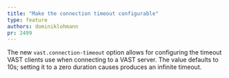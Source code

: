 ```yaml
---
title: "Make the connection timeout configurable"
type: feature
authors: dominiklohmann
pr: 2499
---
```


The new `vast.connection-timeout` option allows for configuring the timeout VAST
clients use when connecting to a VAST server. The value defaults to 10s; setting
it to a zero duration causes produces an infinite timeout.
